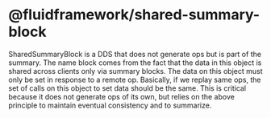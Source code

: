 # @fluidframework/shared-summary-block

SharedSummaryBlock is a DDS that does not generate ops but is part of the summary. The name block comes from the fact that the data in this object is shared across clients only via summary blocks.
The data on this object must only be set in response to a remote op. Basically, if we replay same ops, the set of calls on this object to set data should be the same. This is critical because it does not generate ops of its own, but relies on the above principle to maintain eventual consistency and to summarize.
